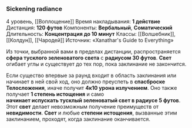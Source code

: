 ### Sickening radiance
4 уровень, [[Воплощение]]
Время накладывания: **1 действие**
Дистанция: **120 футов**
Компоненты: **Вербальный**, **Соматический**
Длительность: **Концентрация до 10 минут**
Классы: [[Волшебник]], [[Колдун]], [[Чародей]]
Источник: «Xanathar's Guide to Everything»

Из точки, выбранной вами в пределах дистанции, распространяется **сфера тусклого зеленоватого света** с **радиусом 30 футов**. **Свет** огибает углы и существует до тех пор, пока заклинание не закончится.

Если существо впервые за раунд входит в область заклинания или начинает в ней свой ход, оно должно преуспеть в **спасброске Телосложения**, иначе получит **4к10 урона излучением**. Оно также получает **1 степень истощения** и само **начинает испускать тусклый зеленоватый свет в радиусе 5 футов**. Этот **свет** делает невозможным получение преимуществ от **невидимости**. **Свет** и любые **степени истощения**, вызванные этим заклинанием, проходят, когда заклинание оканчивается.